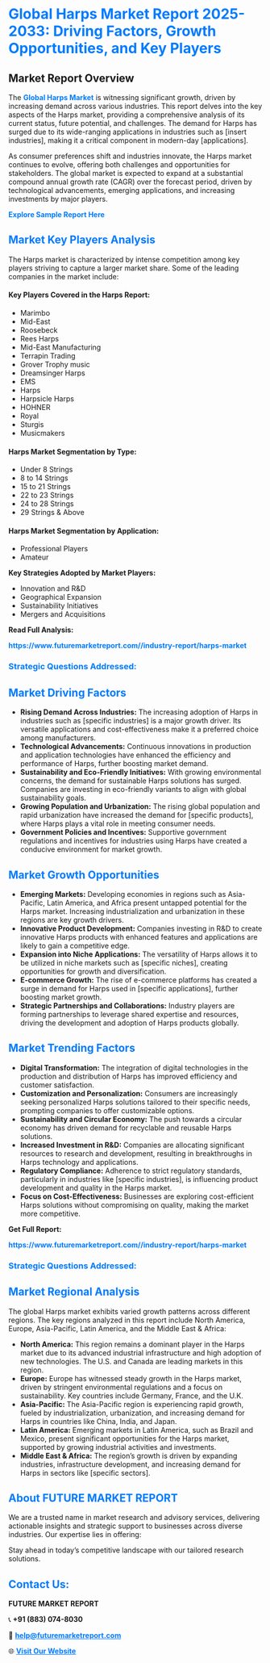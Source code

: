 <h1 style="color: #007BFF;">Global Harps Market Report 2025-2033: Driving Factors, Growth Opportunities, and Key Players</h1>

<section id="overview">
<h2>Market Report Overview</h2>
<p>The <a href="https://www.futuremarketreport.com//industry-report/harps-market" style="color: #007BFF; text-decoration: none;"><strong>Global Harps Market</strong></a> is witnessing significant growth, driven by increasing demand across various industries. This report delves into the key aspects of the Harps market, providing a comprehensive analysis of its current status, future potential, and challenges. The demand for Harps has surged due to its wide-ranging applications in industries such as [insert industries], making it a critical component in modern-day [applications].</p>
<p>As consumer preferences shift and industries innovate, the Harps market continues to evolve, offering both challenges and opportunities for stakeholders. The global market is expected to expand at a substantial compound annual growth rate (CAGR) over the forecast period, driven by technological advancements, emerging applications, and increasing investments by major players.</p>
</section>

<section id="overview">
<p><a href="https://www.futuremarketreport.com//request-sample/reportId=54995" style="color: #007BFF; text-decoration: none;"><strong>Explore Sample Report Here</strong></a></p>
</section>

<section id="key-players">
<h2 style="color: #007BFF;">Market Key Players Analysis</h2>
<p>The Harps market is characterized by intense competition among key players striving to capture a larger market share. Some of the leading companies in the market include:</p>
<h4>Key Players Covered in the Harps Report:</h4>
<ul><li>Marimbo</li><li>Mid-East</li><li>Roosebeck</li><li>Rees Harps</li><li>Mid-East Manufacturing</li><li>Terrapin Trading</li><li>Grover Trophy music</li><li>Dreamsinger Harps</li><li>EMS</li><li>Harps</li><li>Harpsicle Harps</li><li>HOHNER</li><li>Royal</li><li>Sturgis</li><li>Musicmakers</li></ul>
<h4>Harps Market Segmentation by Type:</h4>
<ul><li>Under 8 Strings</li><li>8 to 14 Strings</li><li>15 to 21 Strings</li><li>22 to 23 Strings</li><li>24 to 28 Strings</li><li>29 Strings &amp; Above</li></ul>

<h4>Harps Market Segmentation by Application:</h4>
<ul><li>Professional Players</li><li>Amateur</li></ul>
<p><strong>Key Strategies Adopted by Market Players:</strong></p>
<ul>
<li>Innovation and R&D</li>
<li>Geographical Expansion</li>
<li>Sustainability Initiatives</li>
<li>Mergers and Acquisitions</li>
</ul>
</section>

<section>
<p><strong>Read Full Analysis: </strong></p><a href="https://www.futuremarketreport.com//industry-report/harps-market" style="color: #007BFF; text-decoration: none;"><strong>https://www.futuremarketreport.com//industry-report/harps-market</strong></a>
<h3 style="color: #007BFF;">Strategic Questions Addressed:</h3>
</section>

<section id="driving-factors">
<h2 style="color: #007BFF;">Market Driving Factors</h2>
<ul>
<li><strong>Rising Demand Across Industries:</strong> The increasing adoption of Harps in industries such as [specific industries] is a major growth driver. Its versatile applications and cost-effectiveness make it a preferred choice among manufacturers.</li>
<li><strong>Technological Advancements:</strong> Continuous innovations in production and application technologies have enhanced the efficiency and performance of Harps, further boosting market demand.</li>
<li><strong>Sustainability and Eco-Friendly Initiatives:</strong> With growing environmental concerns, the demand for sustainable Harps solutions has surged. Companies are investing in eco-friendly variants to align with global sustainability goals.</li>
<li><strong>Growing Population and Urbanization:</strong> The rising global population and rapid urbanization have increased the demand for [specific products], where Harps plays a vital role in meeting consumer needs.</li>
<li><strong>Government Policies and Incentives:</strong> Supportive government regulations and incentives for industries using Harps have created a conducive environment for market growth.</li>
</ul>
</section>

<section id="growth-opportunities">
<h2 style="color: #007BFF;">Market Growth Opportunities</h2>
<ul>
<li><strong>Emerging Markets:</strong> Developing economies in regions such as Asia-Pacific, Latin America, and Africa present untapped potential for the Harps market. Increasing industrialization and urbanization in these regions are key growth drivers.</li>
<li><strong>Innovative Product Development:</strong> Companies investing in R&D to create innovative Harps products with enhanced features and applications are likely to gain a competitive edge.</li>
<li><strong>Expansion into Niche Applications:</strong> The versatility of Harps allows it to be utilized in niche markets such as [specific niches], creating opportunities for growth and diversification.</li>
<li><strong>E-commerce Growth:</strong> The rise of e-commerce platforms has created a surge in demand for Harps used in [specific applications], further boosting market growth.</li>
<li><strong>Strategic Partnerships and Collaborations:</strong> Industry players are forming partnerships to leverage shared expertise and resources, driving the development and adoption of Harps products globally.</li>
</ul>
</section>

<section id="trending-factors">
<h2 style="color: #007BFF;">Market Trending Factors</h2>
<ul>
<li><strong>Digital Transformation:</strong> The integration of digital technologies in the production and distribution of Harps has improved efficiency and customer satisfaction.</li>
<li><strong>Customization and Personalization:</strong> Consumers are increasingly seeking personalized Harps solutions tailored to their specific needs, prompting companies to offer customizable options.</li>
<li><strong>Sustainability and Circular Economy:</strong> The push towards a circular economy has driven demand for recyclable and reusable Harps solutions.</li>
<li><strong>Increased Investment in R&D:</strong> Companies are allocating significant resources to research and development, resulting in breakthroughs in Harps technology and applications.</li>
<li><strong>Regulatory Compliance:</strong> Adherence to strict regulatory standards, particularly in industries like [specific industries], is influencing product development and quality in the Harps market.</li>
<li><strong>Focus on Cost-Effectiveness:</strong> Businesses are exploring cost-efficient Harps solutions without compromising on quality, making the market more competitive.</li>
</ul>
</section>

<section>
<p><strong>Get Full Report: </strong></p><a href="https://www.futuremarketreport.com//industry-report/harps-market" style="color: #007BFF; text-decoration: none;"><strong>https://www.futuremarketreport.com//industry-report/harps-market</strong></a>
<h3 style="color: #007BFF;">Strategic Questions Addressed:</h3>
</section>


<section id="regional-analysis">
<h2 style="color: #007BFF;">Market Regional Analysis</h2>
<p>The global Harps market exhibits varied growth patterns across different regions. The key regions analyzed in this report include North America, Europe, Asia-Pacific, Latin America, and the Middle East & Africa:</p>
<ul>
<li><strong>North America:</strong> This region remains a dominant player in the Harps market due to its advanced industrial infrastructure and high adoption of new technologies. The U.S. and Canada are leading markets in this region.</li>
<li><strong>Europe:</strong> Europe has witnessed steady growth in the Harps market, driven by stringent environmental regulations and a focus on sustainability. Key countries include Germany, France, and the U.K.</li>
<li><strong>Asia-Pacific:</strong> The Asia-Pacific region is experiencing rapid growth, fueled by industrialization, urbanization, and increasing demand for Harps in countries like China, India, and Japan.</li>
<li><strong>Latin America:</strong> Emerging markets in Latin America, such as Brazil and Mexico, present significant opportunities for the Harps market, supported by growing industrial activities and investments.</li>
<li><strong>Middle East & Africa:</strong> The region’s growth is driven by expanding industries, infrastructure development, and increasing demand for Harps in sectors like [specific sectors].</li>
</ul>
</section>

<footer>
<h2 style="color: #007BFF;">About FUTURE MARKET REPORT</h2>
<p>We are a trusted name in market research and advisory services, delivering actionable insights and strategic support to businesses across diverse industries. Our expertise lies in offering:</p>

<p>Stay ahead in today’s competitive landscape with our tailored research solutions.</p>

<h2 style="color: #007BFF;">Contact Us:</h2>
<p><strong>FUTURE MARKET REPORT</strong></p>
<p>📞 <strong>+91 (883) 074-8030</strong></p>
<p>📧 <strong><a href="mailto:help@futuremarketreport.com" style="color: #007BFF;">help@futuremarketreport.com</a></strong></p>
<p>🌐 <strong><a href="https://www.futuremarketreport.com/" style="color: #007BFF;">Visit Our Website</a></strong></p>
</footer>
